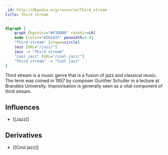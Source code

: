 ```yaml
---
_id: http://dbpedia.org/resource/Third_stream
title: Third stream
---
```


```dot
digraph {
	graph [bgcolor="#F3DDB8" rankdir=LR]
	node [color="#26242F" penwidth=3.0]
	"Third stream" [shape=circle]
	Jazz [URL="/jazz/"]
	Jazz -> "Third stream"
	"Cool jazz" [URL="/cool-jazz/"]
	"Third stream" -> "Cool jazz"
}
```

Third stream is a music genre that is a fusion of jazz and classical music. The term was coined in 1957 by composer Gunther Schuller in a lecture at Brandeis University. Improvisation is generally seen as a vital component of third stream.

## Influences
- [[Jazz]]

## Derivatives
- [[Cool jazz]]

